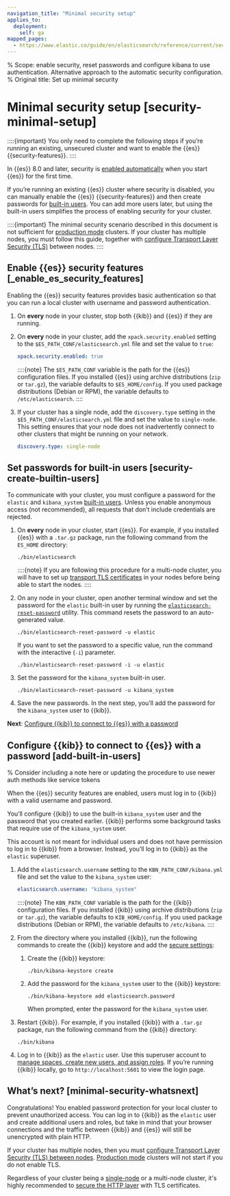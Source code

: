 ```yaml
---
navigation_title: "Minimal security setup"
applies_to:
  deployment:
    self: ga
mapped_pages:
  - https://www.elastic.co/guide/en/elasticsearch/reference/current/security-minimal-setup.html
---
```


% Scope: enable security, reset passwords and configure kibana to use authentication. Alternative approach to the automatic security configuration.
% Original title: Set up minimal security
# Minimal security setup [security-minimal-setup]

::::{important}
You only need to complete the following steps if you’re running an existing, unsecured cluster and want to enable the {{es}} {{security-features}}.
::::

In {{es}} 8.0 and later, security is [enabled automatically](./self-auto-setup.md) when you start {{es}} for the first time.

If you’re running an existing {{es}} cluster where security is disabled, you can manually enable the {{es}} {{security-features}} and then create passwords for [built-in users](/deploy-manage/users-roles/cluster-or-deployment-auth/built-in-users.md). You can add more users later, but using the built-in users simplifies the process of enabling security for your cluster.

::::{important}
The minimal security scenario described in this document is not sufficient for [production mode](../deploy/self-managed/bootstrap-checks.md#dev-vs-prod-mode) clusters. If your cluster has multiple nodes, you must follow this guide, together with [configure Transport Layer Security (TLS)](./set-up-basic-security.md) between nodes.
::::


## Enable {{es}} security features [_enable_es_security_features]

Enabling the {{es}} security features provides basic authentication so that you can run a local cluster with username and password authentication.

1. On **every** node in your cluster, stop both {{kib}} and {{es}} if they are running.
2. On **every** node in your cluster, add the `xpack.security.enabled` setting to the `$ES_PATH_CONF/elasticsearch.yml` file and set the value to `true`:

    ```yaml
    xpack.security.enabled: true
    ```

    ::::{note}
    The `$ES_PATH_CONF` variable is the path for the {{es}} configuration files. If you installed {{es}} using archive distributions (`zip` or `tar.gz`), the variable defaults to `$ES_HOME/config`. If you used package distributions (Debian or RPM), the variable defaults to `/etc/elasticsearch`.
    ::::

3. If your cluster has a single node, add the `discovery.type` setting in the `$ES_PATH_CONF/elasticsearch.yml` file and set the value to `single-node`. This setting ensures that your node does not inadvertently connect to other clusters that might be running on your network.

    ```yaml
    discovery.type: single-node
    ```

## Set passwords for built-in users [security-create-builtin-users]

To communicate with your cluster, you must configure a password for the `elastic` and `kibana_system` [built-in users](/deploy-manage/users-roles/cluster-or-deployment-auth/built-in-users.md). Unless you enable anonymous access (not recommended), all requests that don’t include credentials are rejected.

1. On **every** node in your cluster, start {{es}}. For example, if you installed {{es}} with a `.tar.gz` package, run the following command from the `ES_HOME` directory:

    ```shell
    ./bin/elasticsearch
    ```

    ::::{note}
    If you are following this procedure for a multi-node cluster, you will have to set up [transport TLS certificates](./set-up-basic-security.md) in your nodes before being able to start the nodes.
    ::::

2. On any node in your cluster, open another terminal window and set the password for the `elastic` built-in user by running the [`elasticsearch-reset-password`](elasticsearch://reference/elasticsearch/command-line-tools/reset-password.md) utility. This command resets the password to an auto-generated value.

    ```shell
    ./bin/elasticsearch-reset-password -u elastic
    ```

    If you want to set the password to a specific value, run the command with the interactive (`-i`) parameter.

    ```shell
    ./bin/elasticsearch-reset-password -i -u elastic
    ```

3. Set the password for the `kibana_system` built-in user.

    ```shell
    ./bin/elasticsearch-reset-password -u kibana_system
    ```

4. Save the new passwords. In the next step, you’ll add the password for the `kibana_system` user to {{kib}}.

**Next**: [Configure {{kib}} to connect to {{es}} with a password](#add-built-in-users)


## Configure {{kib}} to connect to {{es}} with a password [add-built-in-users]

% Consider including a note here or updating the procedure to use newer auth methods like service tokens

When the {{es}} security features are enabled, users must log in to {{kib}} with a valid username and password.

You’ll configure {{kib}} to use the built-in `kibana_system` user and the password that you created earlier. {{kib}} performs some background tasks that require use of the `kibana_system` user.

This account is not meant for individual users and does not have permission to log in to {{kib}} from a browser. Instead, you’ll log in to {{kib}} as the `elastic` superuser.

1. Add the `elasticsearch.username` setting to the `KBN_PATH_CONF/kibana.yml` file and set the value to the `kibana_system` user:

    ```yaml
    elasticsearch.username: "kibana_system"
    ```

    ::::{note}
    The `KBN_PATH_CONF` variable is the path for the {{kib}} configuration files. If you installed {{kib}} using archive distributions (`zip` or `tar.gz`), the variable defaults to `KIB_HOME/config`. If you used package distributions (Debian or RPM), the variable defaults to `/etc/kibana`.
    ::::

2. From the directory where you installed {{kib}}, run the following commands to create the {{kib}} keystore and add the [secure settings](/deploy-manage/security/secure-settings.md):

    1. Create the {{kib}} keystore:

        ```shell
        ./bin/kibana-keystore create
        ```

    2. Add the password for the `kibana_system` user to the {{kib}} keystore:

        ```shell
        ./bin/kibana-keystore add elasticsearch.password
        ```

        When prompted, enter the password for the `kibana_system` user.

3. Restart {{kib}}. For example, if you installed {{kib}} with a `.tar.gz` package, run the following command from the {{kib}} directory:

    ```shell
    ./bin/kibana
    ```

4. Log in to {{kib}} as the `elastic` user. Use this superuser account to [manage spaces, create new users, and assign roles](../users-roles/cluster-or-deployment-auth/quickstart.md). If you’re running {{kib}} locally, go to `http://localhost:5601` to view the login page.


## What’s next? [minimal-security-whatsnext]

Congratulations! You enabled password protection for your local cluster to prevent unauthorized access. You can log in to {{kib}} as the `elastic` user and create additional users and roles, but take in mind that your browser connections and the traffic between {{kib}} and {{es}} will still be unencrypted with plain HTTP.

If your cluster has multiple nodes, then you must [configure Transport Layer Security (TLS) between nodes](./set-up-basic-security.md). [Production mode](../deploy/self-managed/bootstrap-checks.md#dev-vs-prod-mode) clusters will not start if you do not enable TLS.

Regardless of your cluster being a [single-node](../deploy/self-managed/bootstrap-checks.md#single-node-discovery) or a multi-node cluster, it's highly recommended to [secure the HTTP layer](./set-up-basic-security-plus-https.md) with TLS certificates.
